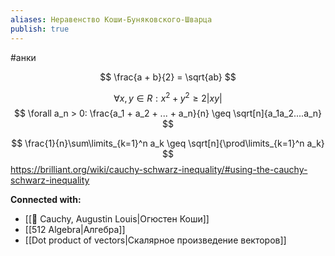 ```yaml
---
aliases: Неравенство Коши-Буняковского-Шварца
publish: true
---
```

#анки

$$
\frac{a + b}{2} = \sqrt{ab}
$$

$$
\forall x, y \in R: x^2 + y^2 \geq 2|xy| 
$$
$$
\forall a_n > 0: \frac{a_1 + a_2 + ... + a_n}{n} \geq \sqrt[n]{a_1a_2....a_n}
$$

$$
\frac{1}{n}\sum\limits_{k=1}^n a_k \geq \sqrt[n]{\prod\limits_{k=1}^n a_k}
$$
https://brilliant.org/wiki/cauchy-schwarz-inequality/#using-the-cauchy-schwarz-inequality


**Connected with:**
- [[👤 Cauchy, Augustin Louis|Огюстен Коши]]
- [[512 Algebra|Алгебра]]
- [[Dot product of vectors|Скалярное произведение векторов]]

